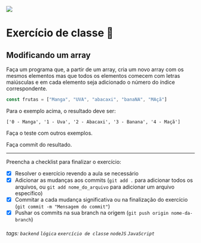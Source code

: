![](https://i.imgur.com/xG74tOh.png)

# Exercício de classe 🏫

## Modificando um array

Faça um programa que, a partir de um array, cria um novo array com os mesmos elementos mas que todos os elementos comecem com letras maiúsculas e em cada elemento seja adicionado o número do índice correspondente.

```javascript
const frutas = ["Manga", "UVA", "abacaxi", "banaNA", "MAçã"]
```

Para o exemplo acima, o resultado deve ser:

```
['0 - Manga', '1 - Uva', '2 - Abacaxi', '3 - Banana', '4 - Maçã']
```

Faça o teste com outros exemplos.

Faça commit do resultado.

---

Preencha a checklist para finalizar o exercício:

-   [x] Resolver o exercício revendo a aula se necessário
-   [x] Adicionar as mudanças aos commits (`git add .` para adicionar todos os arquivos, ou `git add nome_do_arquivo` para adicionar um arquivo específico)
-   [x] Commitar a cada mudança significativa ou na finalização do exercício (`git commit -m "Mensagem do commit"`)
-   [x] Pushar os commits na sua branch na origem (`git push origin nome-da-branch`)

###### tags: `backend` `lógica` `exercício de classe` `nodeJS` `JavaScript`
